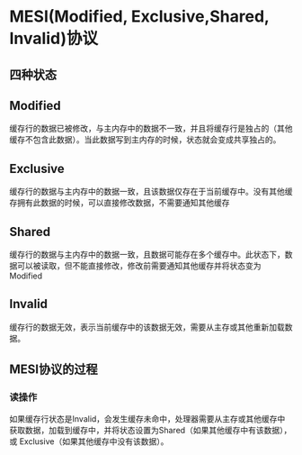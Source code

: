 # MESI(Modified, Exclusive,Shared, Invalid)协议

## 四种状态

## Modified

缓存行的数据已被修改，与主内存中的数据不一致，并且将缓存行是独占的（其他缓存不包含此数据）。当此数据写到主内存的时候，状态就会变成共享独占的。

## Exclusive

缓存行的数据与主内存中的数据一致，且该数据仅存在于当前缓存中。没有其他缓存拥有此数据的时候，可以直接修改数据，不需要通知其他缓存

## Shared

缓存行的数据与主内存中的数据一致，且数据可能存在多个缓存中。此状态下，数据可以被读取，但不能直接修改，修改前需要通知其他缓存并将状态变为Modified

## Invalid

缓存行的数据无效，表示当前缓存中的该数据无效，需要从主存或其他重新加载数据。

## MESI协议的过程

### 读操作

如果缓存行状态是Invalid，会发生缓存未命中，处理器需要从主存或其他缓存中获取数据，加载到缓存中，并将状态设置为Shared（如果其他缓存中有该数据），或 Exclusive（如果其他缓存中没有该数据）。